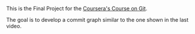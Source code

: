 This is the Final Project for the [Coursera's Course on Git](https://www.coursera.org/learn/version-control-with-git/home/welcome).

The goal is to develop a commit graph similar to the one shown in the last video.

